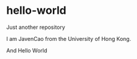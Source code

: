 # hello-world
Just another repository

I am JavenCao from the University of Hong Kong.

And Hello World
